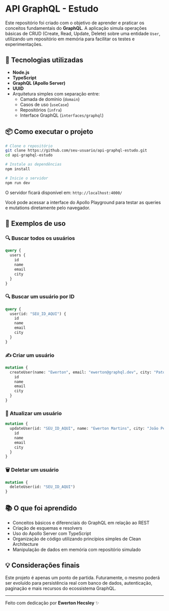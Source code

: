 # API GraphQL - Estudo

Este repositório foi criado com o objetivo de aprender e praticar os conceitos fundamentais do **GraphQL**. A aplicação simula operações básicas de CRUD (Create, Read, Update, Delete) sobre uma entidade `User`, utilizando um repositório em memória para facilitar os testes e experimentações.

## 🚀 Tecnologias utilizadas

- **Node.js**
- **TypeScript**
- **GraphQL (Apollo Server)**
- **UUID**
- Arquitetura simples com separação entre:
  - Camada de domínio (`domain`)
  - Casos de uso (`useCase`)
  - Repositórios (`infra`)
  - Interface GraphQL (`interfaces/graphql`)

## 📦 Como executar o projeto

```bash
# Clone o repositório
git clone https://github.com/seu-usuario/api-graphql-estudo.git
cd api-graphql-estudo

# Instale as dependências
npm install

# Inicie o servidor
npm run dev
```

O servidor ficará disponível em: `http://localhost:4000/`

Você pode acessar a interface do Apollo Playground para testar as queries e mutations diretamente pelo navegador.

## 📘 Exemplos de uso

### 🔍 Buscar todos os usuários

```graphql
query {
  users {
    id
    name
    email
    city
  }
}
```

### 🔍 Buscar um usuário por ID

```graphql
query {
  user(id: "SEU_ID_AQUI") {
    id
    name
    email
    city
  }
}
```

### ✍️ Criar um usuário

```graphql
mutation {
  createUser(name: "Ewerton", email: "ewerton@graphql.dev", city: "Patos-PB") {
    id
    name
    email
    city
  }
}
```

### 📝 Atualizar um usuário

```graphql
mutation {
  updateUser(id: "SEU_ID_AQUI", name: "Ewerton Martins", city: "João Pessoa") {
    id
    name
    email
    city
  }
}
```

### 🗑️ Deletar um usuário

```graphql
mutation {
  deleteUser(id: "SEU_ID_AQUI")
}
```

## 📚 O que foi aprendido

- Conceitos básicos e diferenciais do GraphQL em relação ao REST
- Criação de esquemas e resolvers
- Uso do Apollo Server com TypeScript
- Organização de código utilizando princípios simples de Clean Architecture
- Manipulação de dados em memória com repositório simulado

## 💡 Considerações finais

Este projeto é apenas um ponto de partida. Futuramente, o mesmo poderá ser evoluído para persistência real com banco de dados, autenticação, paginação e mais recursos do ecossistema GraphQL.

---

Feito com dedicação por **Ewerton Hecsley** ✨
